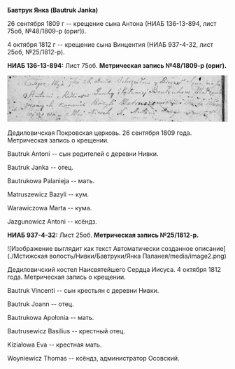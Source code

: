 **Бавтрук Янка (Bautruk Janka)**

26 сентября 1809 г -- крещение сына Антона (НИАБ 136-13-894, лист 75об,
№48/1809-р (ориг)).

4 октября 1812 г -- крещение сына Винцентия (НИАБ 937-4-32, лист 25об,
№25/1812-р).

**НИАБ 136-13-894:** Лист 75об. **Метрическая запись №48/1809-р
(ориг).**

![](./media/8d49f551e728f2a99d2d2e516e4909b093279e6b.png)

Дедиловичская Покровская церковь. 26 сентября 1809 года. Метрическая
запись о крещении.

Bautruk Antoni -- сын родителей с деревни Нивки.

Bautruk Janka -- отец.

Bautrukowa Palanieja -- мать.

Matruszewicz Bazyli -- кум.

Warawiczowa Marta -- кума.

Jazgunowicz Antoni -- ксёндз.

**НИАБ 937-4-32:** Лист 25об. **Метрическая запись №25/1812-р.**

![Изображение выглядит как текст Автоматически созданное
описание](./Мстижская волость/Нивки/Бавтруки/Янка Паланея/media/image2.png)

Дедиловичский костел Наисвятейшего Сердца Иисуса. 4 октября 1812 года.
Метрическая запись о крещении.

Bautruk Vincenti -- сын крестьян с деревни Нивки.

Bautruk Joann -- отец.

Bautrukowa Apołonia -- мать.

Bautrusewicz Basilius -- крестный отец.

Kiziałowa Eva -- крестная мать.

Woyniewicz Thomas -- ксёндз, администратор Осовский.
